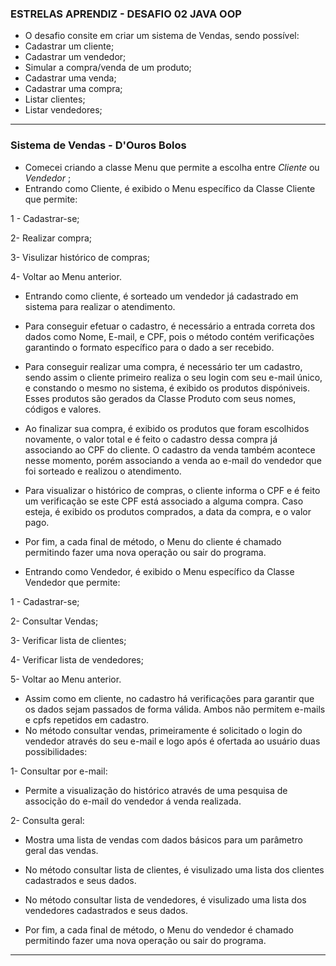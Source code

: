 ### ESTRELAS  APRENDIZ - DESAFIO 02 JAVA OOP

- O desafio consite em criar um sistema de Vendas, sendo possível:
- Cadastrar um cliente;
- Cadastrar um vendedor;
- Simular a compra/venda de um produto;
- Cadastrar uma venda;
- Cadastrar uma compra;
- Listar clientes;
- Listar vendedores;

<hr>

### Sistema de Vendas - D'Ouros Bolos

- Comecei criando a classe Menu que permite a escolha entre _Cliente_ ou _Vendedor_ ;
- Entrando como Cliente, é exibido o Menu específico da Classe Cliente que permite:

1 - Cadastrar-se;

2- Realizar compra;

3- Visulizar histórico de compras;

4- Voltar ao Menu anterior.


- Entrando como cliente, é sorteado um vendedor já cadastrado em sistema para realizar o atendimento.
- Para conseguir efetuar o cadastro, é necessário a entrada correta dos dados como Nome, E-mail, e CPF, pois o método contém verificações garantindo o formato específico para o dado a ser recebido.
- Para conseguir realizar uma compra, é necessário ter um cadastro, sendo assim o cliente primeiro realiza o seu login com seu e-mail único, e constando o mesmo no sistema, é exibido os produtos dispóniveis.
Esses produtos são gerados da Classe Produto com seus nomes, códigos e valores.
- Ao finalizar sua compra, é exibido os produtos que foram escolhidos novamente, o valor total e é feito o cadastro dessa compra já associando ao CPF do cliente.
 O cadastro da venda também acontece nesse momento, porém associando a venda ao e-mail do vendedor que foi sorteado e realizou o atendimento.
- Para visualizar o histórico de compras, o cliente informa o CPF e é feito um verificação se este CPF está associado a alguma compra. Caso esteja, é exibido os produtos comprados, a data da compra, e o valor pago.
- Por fim, a cada final de método, o Menu do cliente é chamado permitindo fazer uma nova operação ou sair do programa.




- Entrando como Vendedor, é exibido o Menu específico da Classe Vendedor que permite:

1 - Cadastrar-se;

2- Consultar Vendas;

3- Verificar lista de clientes;

4- Verificar lista de vendedores;

5- Voltar ao Menu anterior.

- Assim como em cliente, no cadastro há verificações para garantir que os dados sejam passados de forma válida. Ambos não permitem e-mails e cpfs repetidos em cadastro.
- No método consultar vendas, primeiramente é solicitado o login do vendedor através do seu e-mail e logo após é ofertada ao usuário duas possibilidades:

1- Consultar por e-mail:

- Permite a visualização do histórico através de uma pesquisa de associção do e-mail do vendedor á venda realizada.

2- Consulta geral:

- Mostra uma lista de vendas com dados básicos para um parâmetro geral das vendas.


- No método consultar lista de clientes, é visulizado uma lista dos clientes cadastrados e seus dados.
- No método consultar lista de vendedores, é visulizado uma lista dos vendedores cadastrados e seus dados.
- Por fim, a cada final de método, o Menu do vendedor é chamado permitindo fazer uma nova operação ou sair do programa.

<hr>

